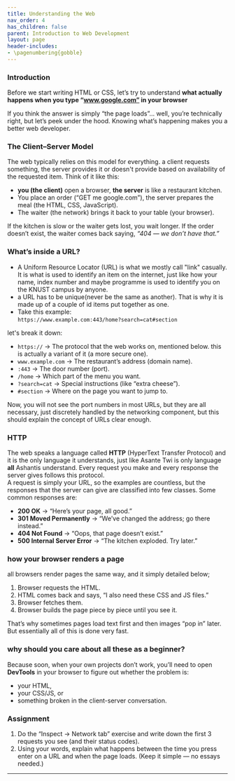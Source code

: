 ```yaml
---
title: Understanding the Web
nav_order: 4
has_children: false
parent: Introduction to Web Development
layout: page
header-includes:
- \pagenumbering{gobble}
---
```


### Introduction
Before we start writing HTML or CSS, let’s try to understand **what actually happens when you type “www.google.com” in your browser**  

If you think the answer is simply “the page loads”… well, you’re technically right, but let’s peek under the hood. Knowing what’s happening makes you a better web developer.  

### The Client–Server Model
The web typically relies on this model for everything. a client requests something, the server provides it or doesn't provide based on availability of the requested item.
Think of it like this:  
- **you (the client)** open a browser, **the server** is like a restaurant kitchen.
- You place an order (“GET me google.com”), the server prepares the meal (the HTML, CSS, JavaScript).  
- The waiter (the network) brings it back to your table (your browser).  

If the kitchen is slow or the waiter gets lost, you wait longer. If the order doesn’t exist, the waiter comes back saying, *“404 — we don’t have that.”*  

### What’s inside a URL?
- A Uniform Resource Locator (URL) is what we mostly call "link" casually. It is what is used to identify an item on the internet, just like how your name, index number and maybe programme is used to identify you on the KNUST campus by anyone.
- a URL has to be unique(never be the same as another). That is why it is made up of a couple of id items put together as one.
- Take this example:  
`https://www.example.com:443/home?search=cat#section`  

let's break it down:  
- `https://` → The protocol that the web works on, mentioned below. this is actually a variant of it (a more secure one).  
- `www.example.com` → The restaurant’s address (domain name).  
- `:443` → The door number (port).  
- `/home` → Which part of the menu you want.  
- `?search=cat` → Special instructions (like “extra cheese”).  
- `#section` → Where on the page you want to jump to.  

Now, you will not see the port numbers in most URLs, but they are all necessary, just discretely handled by the networking component, but this should explain the concept of URLs clear enough.

### HTTP
The web speaks a language called **HTTP** (HyperText Transfer Protocol) and it is the only language it understands, just like Asante Twi is only language **all** Ashantis understand. Every request you make and every response the server gives follows this protocol.  
A request is simply your URL, so the examples are countless, but the responses that the server can give are classified into few classes.
Some common responses are:  
- **200 OK** → “Here’s your page, all good.”  
- **301 Moved Permanently** → “We’ve changed the address; go there instead.”  
- **404 Not Found** → “Oops, that page doesn’t exist.”  
- **500 Internal Server Error** → “The kitchen exploded. Try later.”  

### how your browser renders a page
all browsers render pages the same way, and it simply detailed below;
1. Browser requests the HTML.  
2. HTML comes back and says, “I also need these CSS and JS files.”  
3. Browser fetches them.  
4. Browser builds the page piece by piece until you see it.  

That’s why sometimes pages load text first and then images “pop in” later.  But essentially all of this is done very fast.

### why should you care about all these as a beginner?
Because soon, when your own projects don’t work, you’ll need to open **DevTools** in your browser to figure out whether the problem is:  
- your HTML,  
- your CSS/JS, or  
- something broken in the client-server conversation.  


### Assignment
1. Do the “Inspect → Network tab” exercise and write down the first 3 requests you see (and their status codes).  
2. Using your words, explain what happens between the time you press enter on a URL and when the page loads. (Keep it simple — no essays needed.)  

---
